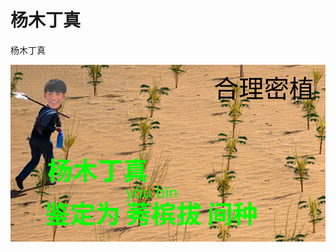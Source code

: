 # 杨木丁真
杨木丁真

![image](https://github.com/MaOrange/YangMuDingZhen/blob/main/%E6%9D%A8%E6%9C%A8%E4%B8%81%E7%9C%9F.png)
